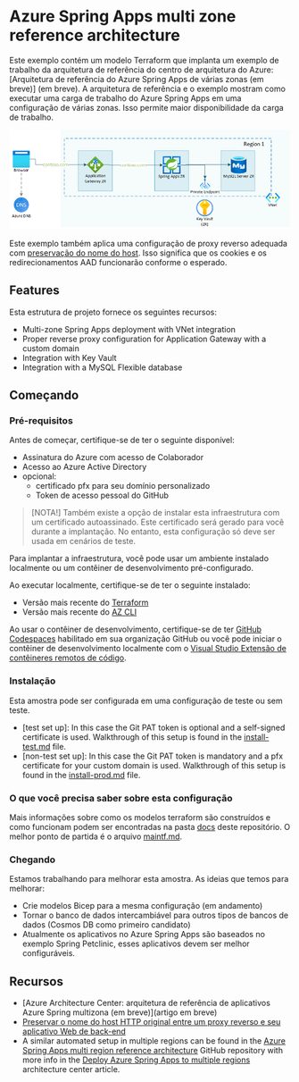 # Azure Spring Apps multi zone reference architecture

Este exemplo contém um modelo Terraform que implanta um exemplo de trabalho da arquitetura de referência do centro de arquitetura do Azure: [Arquitetura de referência do Azure Spring Apps de várias zonas (em breve)] (em breve). A arquitetura de referência e o exemplo mostram como executar uma carga de trabalho do Azure Spring Apps em uma configuração de várias zonas. Isso permite maior disponibilidade da carga de trabalho.

![Multi zone Spring Apps architecture diagram](./images/multi-zone-spring-apps-reference-architecture.png)

Este exemplo também aplica uma configuração de proxy reverso adequada com [preservação do nome do host](https://learn.microsoft.com/azure/architecture/best-practices/host-name-preservation). Isso significa que os cookies e os redirecionamentos AAD funcionarão conforme o esperado.

## Features

Esta estrutura de projeto fornece os seguintes recursos:

- Multi-zone Spring Apps deployment with VNet integration
- Proper reverse proxy configuration for Application Gateway with a custom domain
- Integration with Key Vault
- Integration with a MySQL Flexible database

## Começando

### Pré-requisitos

Antes de começar, certifique-se de ter o seguinte disponível:

- Assinatura do Azure com acesso de Colaborador
- Acesso ao Azure Active Directory
- opcional:
   - certificado pfx para seu domínio personalizado
   - Token de acesso pessoal do GitHub

> [NOTA!]
> Também existe a opção de instalar esta infraestrutura com um certificado autoassinado. Este certificado será gerado para você durante a implantação. No entanto, esta configuração só deve ser usada em cenários de teste.

Para implantar a infraestrutura, você pode usar um ambiente instalado localmente ou um contêiner de desenvolvimento pré-configurado.

Ao executar localmente, certifique-se de ter o seguinte instalado:

- Versão mais recente do [Terraform](https://learn.hashicorp.com/tutorials/terraform/install-cli)
- Versão mais recente do [AZ CLI](https://learn.microsoft.com/en-us/cli/azure/install-azure-cli)

Ao usar o contêiner de desenvolvimento, certifique-se de ter [GitHub Codespaces](https://docs.github.com/codespaces/overview) habilitado em sua organização GitHub ou você pode iniciar o contêiner de desenvolvimento localmente com o [Visual Studio Extensão de contêineres remotos de código](https://code.visualstudio.com/docs/remote/containers).

### Instalação

Esta amostra pode ser configurada em uma configuração de teste ou sem teste.

- [test set up]: In this case the Git PAT token is optional and a self-signed certificate is used. Walkthrough of this setup is found in the [install-test.md](docs/install-test.md) file.
- [non-test set up]: In this case the Git PAT token is mandatory and a pfx certificate for your custom domain is used. Walkthrough of this setup is found in the [install-prod.md](docs/install-prod.md) file.

### O que você precisa saber sobre esta configuração

Mais informações sobre como os modelos terraform são construídos e como funcionam podem ser encontradas na pasta [docs](docs) deste repositório. O melhor ponto de partida é o arquivo [maintf.md](docs/maintf.md).

### Chegando

Estamos trabalhando para melhorar esta amostra. As ideias que temos para melhorar:

- Crie modelos Bicep para a mesma configuração (em andamento)
- Tornar o banco de dados intercambiável para outros tipos de bancos de dados (Cosmos DB como primeiro candidato)
- Atualmente os aplicativos no Azure Spring Apps são baseados no exemplo Spring Petclinic, esses aplicativos devem ser melhor configuráveis.

## Recursos

- [Azure Architecture Center: arquitetura de referência de aplicativos Azure Spring multizona (em breve)](artigo em breve)
- [Preservar o nome do host HTTP original entre um proxy reverso e seu aplicativo Web de back-end](https://learn.microsoft.com/azure/architecture/best-practices/host-name-preservation)
- A similar automated setup in multiple regions can be found in the [Azure Spring Apps multi region reference architecture](https://github.com/Azure-Samples/azure-spring-apps-multi-region) GitHub repository with more info in the [Deploy Azure Spring Apps to multiple regions](https://learn.microsoft.com/azure/architecture/reference-architectures/microservices/spring-apps-multi-region) architecture center article.
